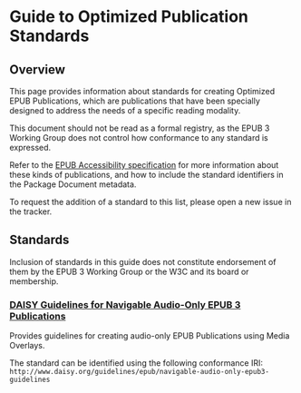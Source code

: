 # Guide to Optimized Publication Standards

## Overview

This page provides information about standards for creating Optimized EPUB Publications, which are publications that have been specially designed to address the needs of a specific reading modality.

This document should not be read as a formal registry, as the EPUB 3 Working Group does not control how conformance to any standard is expressed.

Refer to the [EPUB Accessibility specification](https://www.w3.org/TR/epub-a11y-11/) for more information about these kinds of publications, and how to include the standard identifiers in the Package Document metadata.

To request the addition of a standard to this list, please open a new issue in the tracker.

## Standards

Inclusion of standards in this guide does not constitute endorsement of them by the EPUB 3 Working Group or the W3C and its board or membership.

### [DAISY Guidelines for Navigable Audio-Only EPUB 3 Publications](http://www.daisy.org/guidelines/epub/navigable-audio-only-epub3-guidelines)

Provides guidelines for creating audio-only EPUB Publications using Media Overlays.

The standard can be identified using the following conformance IRI:
`http://www.daisy.org/guidelines/epub/navigable-audio-only-epub3-guidelines`
